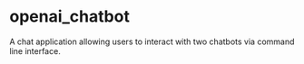# openai_chatbot
A chat application allowing users to interact with two chatbots via command line interface.
